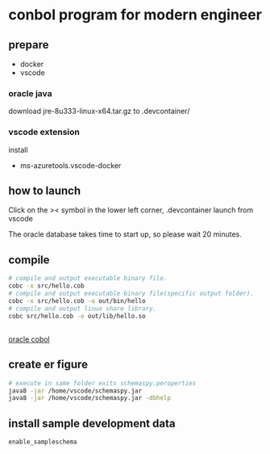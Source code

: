 # conbol program for modern engineer

## prepare

- docker
- vscode

### oracle java
download jre-8u333-linux-x64.tar.gz to .devcontainer/

### vscode extension

install

- ms-azuretools.vscode-docker

## how to launch

Click on the >< symbol in the lower left corner,
.devcontainer launch from vscode 

The oracle database takes time to start up, so please wait 20 minutes.

## compile

```bash
# compile and output executable binary file.
cobc -x src/hello.cob
# compile and output executable binary file(specific output folder).
cobc -x src/hello.cob -o out/bin/hello
# compile and output linux share library.
cobc src/hello.cob -o out/lib/hello.so
```

## 

[oracle cobol](https://docs.oracle.com/en/database/oracle/oracle-database/21/pcbrn/index.html)

## create er figure

```bash
# execute in same folder exits schemaspy.peroperties
java8 -jar /home/vscode/schemaspy.jar
java8 -jar /home/vscode/schemaspy.jar -dbhelp
```

## install sample development data

```bash
enable_sampleschema
```
